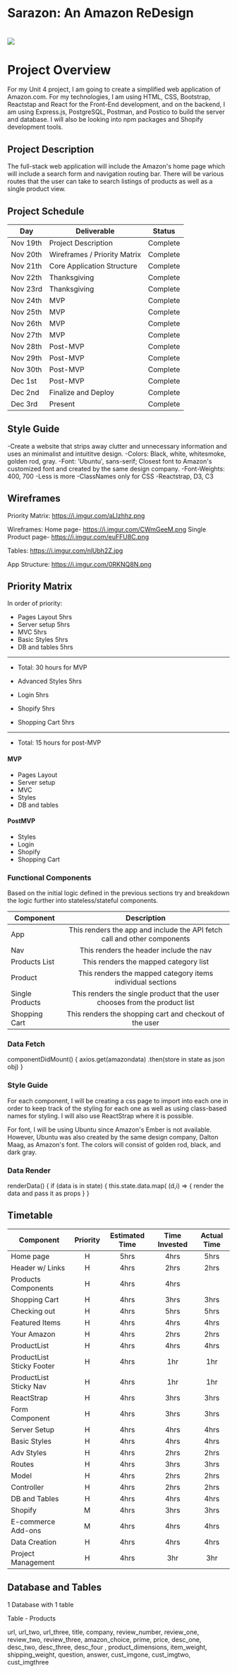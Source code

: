 # Sarazon: An Amazon ReDesign

# ![](https://3c1703fe8d.site.internapcdn.net/newman/gfx/news/hires/2014/amazonlogo.jpg)


# Project Overview
For my Unit 4 project, I am going to create a simplified web application of Amazon.com. For my technologies, I am using HTML, CSS, Bootstrap, Reactstap and React for the Front-End development, and on the backend, I am using Express.js, PostgreSQL, Postman, and Postico to build the server and database. I will also be looking into npm packages and Shopify development tools.


## Project Description

The full-stack web application will include the Amazon's home page which will include a search form and navigation routing bar. There will be various routes that the user can take to search listings of products as well as a single product view.


## Project Schedule

|  Day   | Deliverable          | Status
|--------|----------------------| ----------|
|Nov 19th | Project Description  | Complete
|Nov 20th | Wireframes / Priority Matrix | Complete
|Nov 21th | Core Application Structure   | Complete
|Nov 22th | Thanksgiving | Complete
|Nov 23rd | Thanksgiving  | Complete
|Nov 24th| MVP | Complete
|Nov 25th| MVP | Complete
|Nov 26th| MVP| Complete
|Nov 27th| MVP | Complete
|Nov 28th| Post-MVP| Complete
|Nov 29th| Post-MVP | Complete
|Nov 30th| Post-MVP | Complete
|Dec 1st| Post-MVP | Complete
|Dec 2nd| Finalize and Deploy | Complete
|Dec 3rd| Present | Complete

## Style Guide
-Create a website that strips away clutter and unnecessary information and uses an minimalist and intuititve design.
-Colors: Black, white, whitesmoke, golden rod, gray.
-Font: 'Ubuntu', sans-serif; Closest font to Amazon's customized font and created by the same design company. 
-Font-Weights: 400, 700
-Less is more
-ClassNames only for CSS
-Reactstrap, D3, C3

## Wireframes

Priority Matrix:
https://i.imgur.com/aLIzhhz.png

Wireframes:
 Home page- https://i.imgur.com/CWmGeeM.png
 Single Product page- https://i.imgur.com/euFFU8C.png

Tables:
https://i.imgur.com/nlUbh2Z.jpg

App Structure:
https://i.imgur.com/0RKNQ8N.png


## Priority Matrix

In order of priority:

- Pages Layout 5hrs
- Server setup 5hrs
- MVC  5hrs
- Basic Styles 5hrs
- DB and tables 5hrs
-------
- Total: 30 hours for MVP

- Advanced Styles 5hrs
- Login 5hrs
- Shopify 5hrs
- Shopping Cart 5hrs
-----------
- Total: 15 hours for post-MVP


#### MVP

- Pages Layout
- Server setup
- MVC
- Styles
- DB and tables

#### PostMVP

- Styles
- Login
- Shopify
- Shopping Cart

### Functional Components

Based on the initial logic defined in the previous sections try and breakdown the logic further into stateless/stateful components. 

| Component | Description | 
| --- | :---: |  
| App | This renders the app and include the API fetch call and other components | 
| Nav | This renders the header include the nav |
| Products List| This renders the mapped category list |  
| Product | This renders the mapped category items individual sections | 
| Single Products | This renders the single product that the user chooses from the product list |   
| Shopping Cart | This renders the shopping cart and checkout of the user | 

### Data Fetch

componentDidMount() {
  axios.get(amazondata)
    .then(store in state as json obj)
    }

### Style Guide

For each component, I will be creating a css page to import into each one in order to keep track of the styling for each one as well as using class-based names for styling. I will also use ReactStrap where it is possible.

For font, I will be using Ubuntu since Amazon's Ember is not available. However, Ubuntu was also created by the same design company, Dalton Maag, as Amazon's font. The colors will consist of golden rod, black, and dark gray. 

### Data Render

renderData() {
if (data is in state) {
this.state.data.map( (d,i) => {
render the data and pass it as props
  }
}

## Timetable

| Component    | Priority | Estimated Time | Time Invested | Actual Time |
| ------------ | :------: |  :-----------: | :------------: | :---------: |
| Home page    | H | 5hrs | 4hrs |  5hrs |
| Header w/ Links   | H | 4hrs | 2hrs |2hrs  |
| Products Components | H | 4hrs | 4hrs | 
| Shopping Cart | H | 4hrs | 3hrs | 3hrs  |
| Checking out | H | 4hrs | 5hrs | 5hrs
| Featured Items| H | 4hrs | 4hrs | 4hrs
| Your Amazon| H | 4hrs | 2hrs | 2hrs
| ProductList | H | 4hrs | 4hrs | 4hrs
| ProductList Sticky Footer | H | 4hrs | 1hr | 1hr
| ProductList Sticky Nav | H | 4hrs | 1hr | 1hr
| ReactStrap | H | 4hrs | 3hrs  |  3hrs
| Form Component | H | 4hrs | 3hrs | 3hrs|
| Server Setup | H  | 4hrs|4hrs  | 4hrs |
| Basic Styles | H  | 4hrs| 4hrs | 4hrs|
| Adv Styles | H  | 4hrs| 2hrs | 2hrs |
| Routes | H | 4hrs | 3hrs | 3hrs  |
| Model | H | 4hrs | 2hrs | 2hrs |
| Controller | H | 4hrs | 2hrs | 2hrs |
| DB and Tables | H  | 4hrs |4hrs   | 4hrs 
| Shopify | M  | 4hrs |  3hrs |  3hrs
| E-commerce Add-ons  | M  | 4hrs | 4hrs  |  4hrs
| Data Creation  | H | 4hrs | 4hrs  | 4hrs
| Project Management | H | 4hrs | 3hr | 3hr



## Database and Tables

1 Database with 1 table

Table   -  Products

url, url_two, url_three, title, company, review_number, review_one, review_two, review_three, amazon_choice,  prime, price, desc_one, desc_two, desc_three, desc_four , product_dimensions,  item_weight, shipping_weight, question, answer, cust_imgone, cust_imgtwo, cust_imgthree


